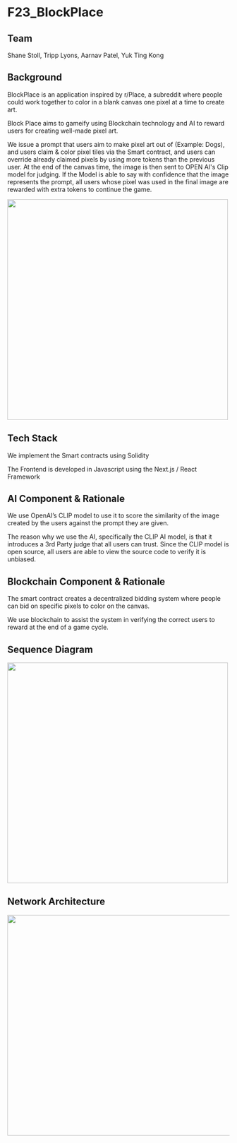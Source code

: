 # F23_BlockPlace

## Team

Shane Stoll, Tripp Lyons, Aarnav Patel, Yuk Ting Kong

## Background

BlockPlace is an application inspired by r/Place, a subreddit where people could work together to color in a blank canvas one pixel at a time to create art. 

Block Place aims to gameify using Blockchain technology and AI to reward users for creating well-made pixel art.

We issue a prompt that users aim to make pixel art out of (Example: Dogs), and users claim & color pixel tiles via the Smart contract, and users can override already claimed pixels by using more tokens than the previous user. At the end of the canvas time, the image is then sent to OPEN AI's Clip model for judging. If the Model is able to say with confidence that the image represents the prompt, all users whose pixel was used in the final image are rewarded with extra tokens to continue the game.



<img src="https://github.com/AI-and-Blockchain/F23_BlockPlace/assets/72285616/fc5757b8-6768-4357-934a-16afc6c65a45" width="500" height="500">

## Tech Stack

We implement the Smart contracts using Solidity

The Frontend is developed in Javascript using the  Next.js / React Framework

## AI Component & Rationale

We use OpenAI’s CLIP model to use it to score the similarity of the image created by the users against the prompt they are given.

The reason why we use the AI, specifically the CLIP AI model, is that it introduces a 3rd Party judge that all users can trust. Since the CLIP model is open source,  all users are able to view the source code to verify it is unbiased. 


## Blockchain Component & Rationale

The smart contract creates a decentralized bidding system where people can bid on specific pixels to color on the canvas. 

We use blockchain to assist the system in verifying the correct users to reward at the end of a game cycle.


## Sequence Diagram

<img src="https://github.com/AI-and-Blockchain/F23_BlockPlace/assets/72285616/3ab99bf0-4522-4dcf-935b-e024c3943683" width="500" height="500">




## Network Architecture
<img src="https://github.com/AI-and-Blockchain/F23_BlockPlace/assets/72285616/547ca8af-2cca-455b-ae40-26cfd0ef284f" width="750" height="500">



